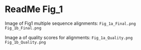 # ReadMe Fig_1

Image of Fig1 multiple sequence alignments: `Fig_1a_Final.png` `Fig_1b_Final.png`

Image a of quality scores for alignments: `Fig_1a_Quality.png` `Fig_1b_Quality.png`